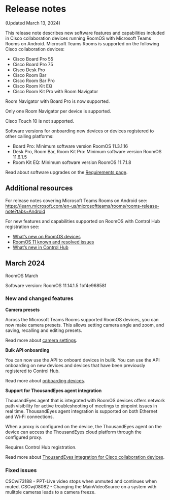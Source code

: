 # Release notes
(Updated March 13, 2024) 

This release note describes new software features and capabilities included in Cisco collaboration devices running RoomOS with Microsoft Teams Rooms on Android. Microsoft Teams Rooms is supported on the following Cisco collaboration devices:

* Cisco Board Pro 55
* Cisco Board Pro 75
* Cisco Desk Pro
* Cisco Room Bar
* Cisco Room Bar Pro
* Cisco Room Kit EQ
* Cisco Room Kit Pro with Room Navigator

Room Navigator with Board Pro is now supported. 

Only one Room Navigator per device is supported.

Cisco Touch 10 is not supported.

Software versions for onboarding new devices or devices registered to other calling platforms:

* Board Pro: Minimum software version RoomOS 11.3.1.16
* Desk Pro, Room Bar, Room Kit Pro: Minimum software version RoomOS 11.6.1.5
* Room Kit EQ: Minimum software version RoomOS 11.7.1.8

Read about software upgrades on the [Requirements page](/doc/MTR/Requirements).

## Additional resources

For release notes covering Microsoft Teams Rooms on Android see: https://learn.microsoft.com/en-us/microsoftteams/rooms/rooms-release-note?tabs=Android

For new features and capabilities supported on RoomOS with Control Hub registration see: 
* [What’s new on RoomOS devices](https://help.webex.com/6ger7db/)
* [RoomOS 11 known and resolved issues](https://help.webex.com/ndws09o/)
* [What’s new in Control Hub](https://help.webex.com/u9dlxd/)

## March 2024
RoomOS March 

Software version: RoomOS 11.14.1.5 1bf4e96858f

### New and changed features

**Camera presets**

Across the Microsoft Teams Rooms supported RoomOS devices, you can now make camera presets. This allows setting camera angle and zoom, and saving, recalling and editing presets. 

Read more about [camera settings](/doc/MTR/CameraOptions).

**Bulk API onboarding**

You can now use the API to onboard devices in bullk. You can use the API onboarding on new devices and devices that have been previously registered to Control Hub.

Read more about [onboarding devices](/doc/MTR/MTROnBoarding).

**Support for ThousandEyes agent integration**

ThousandEyes agent that is integrated with RoomOS devices offers network path visibility for active troubleshooting of meetings to pinpoint issues in real time. ThousandEyes agent integration is supported on both Ethernet and Wi-Fi connections.

When a proxy is configured on the device, the ThousandEyes agent on the device can access the ThousandEyes cloud platform through the configured proxy.

Requires Control Hub registration.

Read more about [ThousandEyes integration for Cisco collaboration devices](https://help.webex.com/gg3kd3/). 

### Fixed issues 

CSCwi73188 - PPT-Live video stops when unmuted and continues when muted. 
CSCwj08082 - Changing the MainVideoSource on a system with mulitple cameras leads to a camera freeze.

